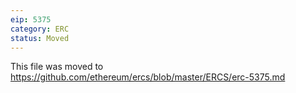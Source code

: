 ```yaml
---
eip: 5375
category: ERC
status: Moved
---
```


This file was moved to https://github.com/ethereum/ercs/blob/master/ERCS/erc-5375.md
